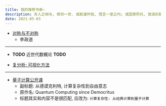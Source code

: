 ```yaml
---
title: 我的推荐书单~
description: 夫人之相与, 俯仰一世. 或取诸怀抱, 悟言一室之内; 或因寄所托, 放浪形骸之外.
date: 2021-05-03
---
```


- [对称与不对称](https://book.douban.com/subject/35358021/)
  - 李政道

------------------

- __TODO__ 近世代数概论 __TODO__

- [复分析: 可视化方法](https://book.douban.com/subject/35316347/)

------------------

- [量子计算公开课](https://book.douban.com/subject/35467917/)
  - 副标题: 从德谟克利特, 计算复杂性到自由意志
  - 原作名: Quantum Computing since Democritus
  - 标题其实和内容不是很匹配, 应改为: `计算复杂性: 从经典计算到量子计算`
